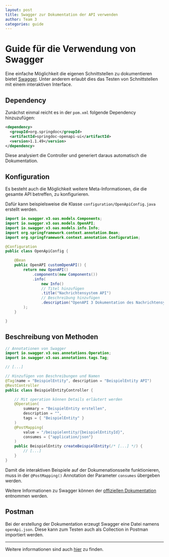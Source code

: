 ```yaml
---
layout: post
title: Swagger zur Dokumentation der API verwenden
author: Team 3
categories: guide
---
```


# Guide für die Verwendung von Swagger

Eine einfache Möglichkeit die eigenen Schnittstellen zu dokumentieren bietet [Swagger](https://swagger.io/).
Unter anderem erlaubt dies das Testen von Schnittstellen mit einem interaktiven Interface.

## Dependency

Zunächst einmal reicht es in der `pom.xml` folgende Dependency hinzuzufügen:

```xml
<dependency>
  <groupId>org.springdoc</groupId>
  <artifactId>springdoc-openapi-ui</artifactId>
  <version>1.1.49</version>
</dependency>
```

Diese analysiert die Controller und generiert daraus automatisch die Dokumentation.

## Konfiguration

Es besteht auch die Möglichkeit weitere Meta-Informationen, die die gesamte API betreffen, zu konfigurieren.

Dafür kann beispielsweise die Klasse `configuration/OpenApiConfig.java` erstellt werden.

```java
import io.swagger.v3.oas.models.Components;
import io.swagger.v3.oas.models.OpenAPI;
import io.swagger.v3.oas.models.info.Info;
import org.springframework.context.annotation.Bean;
import org.springframework.context.annotation.Configuration;

@Configuration
public class OpenApiConfig {

    @Bean
    public OpenAPI customOpenAPI() {
        return new OpenAPI()
            .components(new Components())
            .info(
                new Info()
                // Titel hinzufügen
                .title("Nachrichtensystem API")
                // Beschreibung hinzufügen
                .description("OpenAPI 3 Dokumentation des Nachrichtensystems ")
        );
    }

}
```

## Beschreibung von Methoden

```java
// Annotationen von Swagger
import io.swagger.v3.oas.annotations.Operation;
import io.swagger.v3.oas.annotations.tags.Tag;

// [...]

// Hinzufügen von Beschreibungen und Namen
@Tag(name = "BeispielEntity", description = "BeispielEntity API")
@RestController
public class BeispielEntityController {

    // Mit operation können Details erläutert werden
    @Operation(
        summary = "BeispielEntity erstellen",
        description = "",
        tags = { "BeispielEntity" }
    )
    @PostMapping(
        value = "/beispielentity/{beispielEntityId}",
        consumes = {"application/json"}
    )
    public BeispielEntity createBeispielEntity(/* [...] */) {
        // [...]
    }
}
```

Damit die interaktiven Beispiele auf der Dokumenationsseite funktionieren, 
muss in der `@PostMapping()` Annotation der Parameter `consumes` übergeben werden.

Weitere Informationen zu Swagger können der [offiziellen Dokumentation](https://swagger.io/docs/) entnommen werden.

## Postman

Bei der erstellung der Dokumentation erzeugt Swagger eine Datei namens
`openApi.json`. Diese kann zum Testen auch als Collection in Postman importiert werden.

----------------------

Weitere informationen sind auch
[hier](https://www.baeldung.com/spring-rest-openapi-documentation)
zu finden.